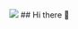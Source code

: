 <img src="https://capsule-render.vercel.app/api?type=waving&color=0ff&height=300&section=header&text=Welcome!!&fontSize=90&fontColor=ffffff&animation=fadeIn&fontAlignY=40&desc=This%20is%20Hwanseung%20github%20here!&descAlignY=70&descAlign=50&descSize=25&bgColor=000000" />
## Hi there 👋


<!--
**Hwanseung2222/Hwanseung2222** is a ✨ _special_ ✨ repository because its `README.md` (this file) appears on your GitHub profile.

Here are some ideas to get you started:

- 🔭 I’m currently working on ...
- 🌱 I’m currently learning ...
- 👯 I’m looking to collaborate on ...
- 🤔 I’m looking for help with ...
- 💬 Ask me about ...
- 📫 How to reach me: ...
- 😄 Pronouns: ...
- ⚡ Fun fact: ...
-->
